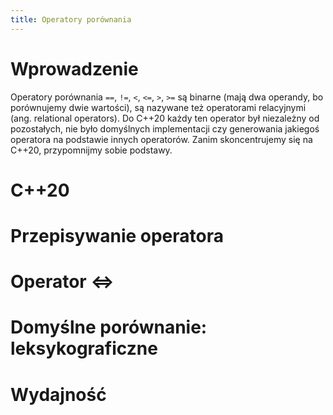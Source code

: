 ```yaml
---
title: Operatory porównania
---
```


# Wprowadzenie

Operatory porównania `==`, `!=`, `<`, `<=`, `>`, `>=` są binarne (mają
dwa operandy, bo porównujemy dwie wartości), są nazywane też
operatorami relacyjnymi (ang. relational operators).  Do C++20 każdy
ten operator był niezależny od pozostałych, nie było domyślnych
implementacji czy generowania jakiegoś operatora na podstawie innych
operatorów.  Zanim skoncentrujemy się na C++20, przypomnijmy sobie
podstawy.

# C++20

# Przepisywanie operatora

# Operator <=>

# Domyślne porównanie: leksykograficzne

# Wydajność
